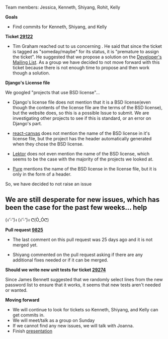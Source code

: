 Team members: Jessica, Kenneth, Shiyang, Rohit, Kelly

**Goals**

* Find commits for Kenneth, Shiyang, and Kelly

**Ticket [29122](https://code.djangoproject.com/ticket/29122)**

* Tim Graham reached out to us concerning . He said that since the ticket is tagged as "someday/maybe" for its status, it is "premature to assign the ticket". He suggested that we propose a solution on the [Developer's Mailing List](https://code.djangoproject.com/wiki/DevelopersMailingList). As a group we have decided to not move forward with this ticket because there is not enough time to propose and then work though a solution. 

**Django's License file**

We googled "projects that use BSD license"...

* Django's license file does not mention that it is a BSD license(even though the contents of the license file are the terms of the BSD license), but the website does, so this is a possible Issue to submit. We are investigating other projects to see if this is standard, or an error on Django's part.

* [react-canvas](https://github.com/Flipboard/react-canvas/blob/master/LICENSE) does not mention the name of the BSD license in it's license file, but the project has the header automatically generated when they chose the BSD license.

* [Lektor](https://github.com/lektor/lektor/blob/master/LICENSE) does not even mention the name of the BSD license, which seems to be the case with the majority of the projects we looked at.

* [Pure](https://github.com/pure-css/pure/blob/master/LICENSE.md) mentions the name of the BSD license in the license file, but it is only in the form of a header.

So, we have decided to not raise an issue

## We are still desperate for new issues, which has been the case for the past few weeks... help

(ง'̀-'́)ง (ง'̀-'́)ง  ᕦ(Ò_Óᕦ)

**Pull request [9825](https://github.com/django/django/pull/9825)**

* The last comment on this pull request was 25 days ago and it is not merged yet. 

* Shiyang commented on the pull request asking if there are any additional fixes needed or if it can be merged.

**Should we write new unit tests for ticket [29274](https://code.djangoproject.com/ticket/29274)**

Since James Bennett suggested that we randomly select lines from the new password list to ensure that it works, it seems that new tests aren't needed or wanted.

**Moving forward**

* We will continue to look for tickets so Kenneth, Shiyang, and Kelly can get commits in. 
* We will meet/talk as a group on Sunday
* If we cannot find any new issues, we will talk with Joanna.
* Finish [presentation](https://docs.google.com/presentation/d/1-mZcuNnQHFCkEX4B5840NFgzw2LV5JVFcQYlHF9mz1c)

